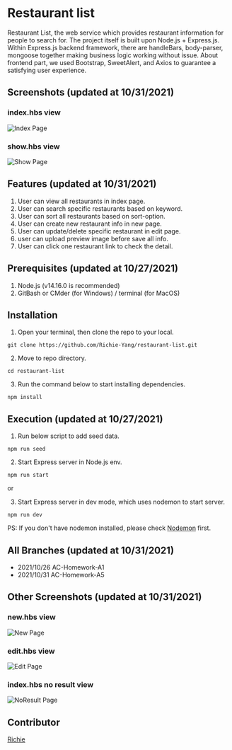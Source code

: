 # Restaurant list

Restaurant List, the web service which provides restaurant information for people to search for. The project itself is built upon Node.js + Express.js. Within Express.js backend framework, there are handleBars, body-parser, mongoose together making business logic working without issue. About frontend part, we used Bootstrap, SweetAlert, and Axios to guarantee a satisfying user experience.  


## Screenshots (updated at 10/31/2021)
### index.hbs view
![Index Page](https://github.com/Richie-Yang/restaurant-list/blob/main/public/img/a6-restaurant-index.jpg)
### show.hbs view
![Show Page](https://github.com/Richie-Yang/restaurant-list/blob/main/public/img/a6-restaurant-show.jpg)


## Features (updated at 10/31/2021)
1. User can view all restaurants in index page.
2. User can search specific restaurants based on keyword.
3. User can sort all restaurants based on sort-option.
4. User can create new restaurant info in new page.
5. User can update/delete specific restaurant in edit page.
6. user can upload preview image before save all info.
7. User can click one restaurant link to check the detail.


## Prerequisites (updated at 10/27/2021)
1. Node.js (v14.16.0 is recommended)
3. GitBash or CMder (for Windows) / terminal (for MacOS)


## Installation
1. Open your terminal, then clone the repo to your local.
```
git clone https://github.com/Richie-Yang/restaurant-list.git
```
2. Move to repo directory.
```
cd restaurant-list
```
3. Run the command below to start installing dependencies.
```
npm install
```


## Execution (updated at 10/27/2021)
1. Run below script to add seed data.
```
npm run seed
```
2. Start Express server in Node.js env.
```
npm run start
```
or

3. Start Express server in dev mode, which uses nodemon to start server.
```
npm run dev
```
PS: If you don't have nodemon installed, please check [Nodemon](https://www.npmjs.com/package/nodemon) first.


## All Branches (updated at 10/31/2021)
* 2021/10/26 AC-Homework-A1
* 2021/10/31 AC-Homework-A5


## Other Screenshots (updated at 10/31/2021)
### new.hbs view
![New Page](https://github.com/Richie-Yang/restaurant-list/blob/main/public/img/a6-restaurant-new.jpg)
### edit.hbs view
![Edit Page](https://github.com/Richie-Yang/restaurant-list/blob/main/public/img/a6-restaurant-edit.jpg)
### index.hbs no result view
![NoResult Page](https://github.com/Richie-Yang/restaurant-list/blob/main/public/img/a6-restaurant-noResult.jpg)


## Contributor
[Richie](https://github.com/Richie-Yang)
